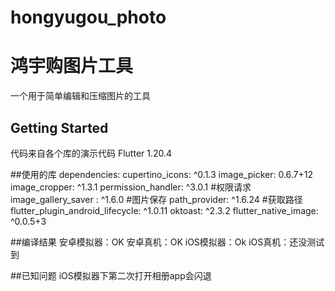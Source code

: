 # hongyugou_photo
鸿宇购图片工具
====

一个用于简单编辑和压缩图片的工具

## Getting Started

代码来自各个库的演示代码
Flutter 1.20.4

##使用的库
dependencies:
  cupertino_icons: ^0.1.3
  image_picker: 0.6.7+12
  image_cropper: ^1.3.1
  permission_handler: ^3.0.1   #权限请求
  image_gallery_saver : ^1.6.0 #图片保存
  path_provider: ^1.6.24 #获取路径
  flutter_plugin_android_lifecycle: ^1.0.11
  oktoast: ^2.3.2
  flutter_native_image: ^0.0.5+3
  
##编译结果
安卓模拟器：OK
安卓真机：OK
iOS模拟器：Ok
iOS真机：还没测试到

##已知问题
iOS模拟器下第二次打开相册app会闪退

